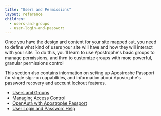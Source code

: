 ```yaml
---
title: "Users and Permissions"
layout: reference
children:
  - users-and-groups
  - user-login-and-password
---
```


Once you have the design and content for your site mapped out, you need to define what kind of users your site will have and how they will interact with your site. To do this, you'll learn to use Apostrophe's basic groups to manage permissions, and then to customize groups with more powerful, granular permissions control.

This section also contains information on setting up Apostrophe Passport for single sign-on capabilities, and information about Apostrophe's password recovery and account lockout features.

* [Users and Groups](tutorials/core-concepts/users-and-permissions/users-and-groups.md)
* [Managing Access Control](tutorials/core-concepts/users-and-permissions/managing-accesss-control.md)
* [OpenAuth with Apostrophe Passport](tutorials/core-concepts/users-and-permissions/oauth-passport.md)
* [User Login and Password Help](tutorials/core-concepts/users-and-permissions/user-login-and-password.md)
